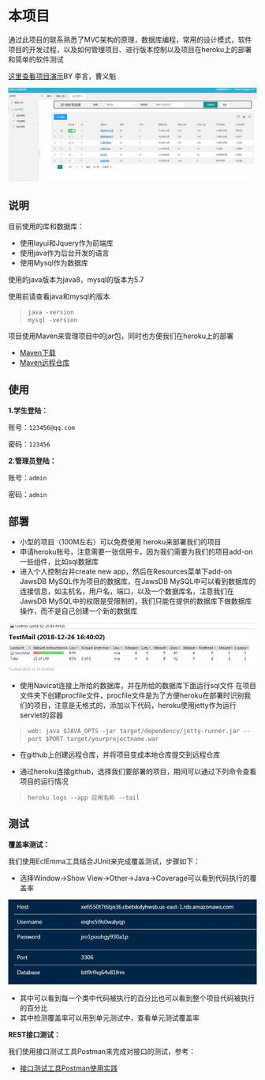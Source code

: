 # 本项目
通过此项目的联系熟悉了MVC架构的原理，数据库编程，常用的设计模式，软件项目的开发过程，以及如何管理项目、进行版本控制以及项目在heroku上的部署和简单的软件测试

[这里查看项目演示](https://ucassepractice.herokuapp.com/)BY 李言，曹义魁


![演示](https://github.com/13700793389/se_practice/blob/master/diplayimg/select.JPG)

## 说明
目前使用的库和数据库：

- 使用layui和Jquery作为前端库
- 使用java作为后台开发的语言
- 使用Mysql作为数据库

使用的java版本为java8，mysql的版本为5.7

使用前请查看java和mysql的版本

>     java -version
>     mysql -version

项目使用Maven来管理项目中的jar包，同时也方便我们在heroku上的部署

- [Maven下载](http://maven.apache.org/)
- [Maven远程仓库](https://mvnrepository.com/)
## 使用
**1.学生登陆：**

账号：`123456@qq.com`

密码：`123456`

**2.管理员登陆：**

账号：`admin`

密码：`admin`

## 部署

- 小型的项目（100M左右）可以免费使用
heroku来部署我们的项目
- 申请heroku账号，注意需要一张信用卡，因为我们需要为我们的项目add-on一些组件，比如sql数据库
- 进入个人控制台并create new app，然后在Resources菜单下add-on JawsDB MySQL作为项目的数据库，在JawsDB MySQL中可以看到数据库的连接信息，如主机名，用户名，端口，以及一个数据库名，注意我们在JawsDB MySQL中的权限是受限制的，我们只能在提供的数据库下做数据库操作，而不是自己创建一个新的数据库

![测试](https://github.com/13700793389/se_practice/blob/master/diplayimg/test1.JPG)

- 使用Navicat连接上所给的数据库，并在所给的数据库下面运行sql文件
在项目文件夹下创建procfile文件，procfile文件是为了方便heroku在部署时识别我们的项目，注意是无格式的，添加以下代码，heroku使用jetty作为运行servlet的容器

>     web: java $JAVA_OPTS -jar target/dependency/jetty-runner.jar --port $PORT target/yourprojectname.war

- 在github上创建远程仓库，并将项目变成本地仓库提交到远程仓库

- 通过heroku连接github，选择我们要部署的项目，期间可以通过下列命令查看项目的运行情况
>     heroku logs --app 应用名称 --tail

## 测试

**覆盖率测试：**

我们使用EclEmma工具结合JUnit来完成覆盖测试，步骤如下：

- 选择Window->Show View->Other->Java->Coverage可以看到代码执行的覆盖率

![测试](https://github.com/13700793389/se_practice/blob/master/diplayimg/dbsetting.JPG)

- 其中可以看到每一个类中代码被执行的百分比也可以看到整个项目代码被执行的百分比
- 其中检测覆盖率可以用到单元测试中，查看单元测试覆盖率

**REST接口测试：**

我们使用接口测试工具Postman来完成对接口的测试，参考：

- [接口测试工具Postman使用实践](https://blog.csdn.net/duzilonglove/article/details/78645467)
